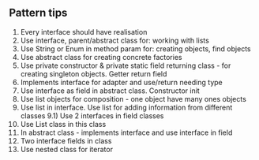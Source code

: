 ## **Pattern tips**
1) Every interface should have realisation
2) Use interface, parent/abstract class for: working with lists
3) Use String or Enum in method param for: creating objects, find objects
4) Use abstract class for creating concrete factories
5) Use private constructor & private static field returning class - for creating singleton objects. Getter return field
6) Implements interface for adapter and use/return needing type
7) Use interface as field in abstract class. Constructor init
8) Use list objects for composition - one object have many ones objects
9) Use list in interface. Use list for adding information from different classes
9.1) Use 2 interfaces in field classes
10) Use List class in this class
11) In abstract class - implements interface and use interface in field
12) Two interface fields in class 
13) Use nested class for iterator
